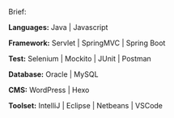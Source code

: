 Brief:

**Languages:** Java | Javascript
<br>

**Framework:** Servlet | SpringMVC | Spring Boot
<br>

**Test:** Selenium | Mockito | JUnit | Postman
<br>

**Database:** Oracle | MySQL
<br>

**CMS:** WordPress | Hexo
<br>

**Toolset:** IntelliJ | Eclipse | Netbeans | VSCode
